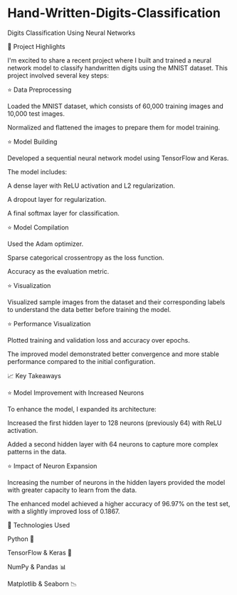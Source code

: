 # Hand-Written-Digits-Classification

Digits Classification Using Neural Networks

🚀 Project Highlights

I'm excited to share a recent project where I built and trained a neural network model to classify handwritten digits using the MNIST dataset. This project involved several key steps:

⭐ Data Preprocessing

Loaded the MNIST dataset, which consists of 60,000 training images and 10,000 test images.

Normalized and flattened the images to prepare them for model training.

⭐ Model Building

Developed a sequential neural network model using TensorFlow and Keras.

The model includes:

A dense layer with ReLU activation and L2 regularization.

A dropout layer for regularization.

A final softmax layer for classification.

⭐ Model Compilation

Used the Adam optimizer.

Sparse categorical crossentropy as the loss function.

Accuracy as the evaluation metric.

⭐ Visualization

Visualized sample images from the dataset and their corresponding labels to understand the data better before training the model.

⭐ Performance Visualization

Plotted training and validation loss and accuracy over epochs.

The improved model demonstrated better convergence and more stable performance compared to the initial configuration.

📈 Key Takeaways

⭐ Model Improvement with Increased Neurons

To enhance the model, I expanded its architecture:

Increased the first hidden layer to 128 neurons (previously 64) with ReLU activation.

Added a second hidden layer with 64 neurons to capture more complex patterns in the data.

⭐ Impact of Neuron Expansion

Increasing the number of neurons in the hidden layers provided the model with greater capacity to learn from the data.

The enhanced model achieved a higher accuracy of 96.97% on the test set, with a slightly improved loss of 0.1867.

📌 Technologies Used

Python 🐍

TensorFlow & Keras 🤖

NumPy & Pandas 📊

Matplotlib & Seaborn 📉
